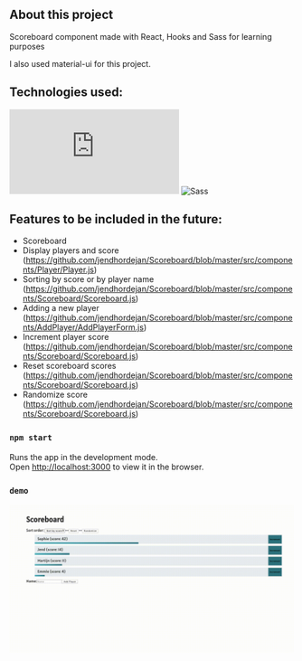 ## About this project

Scoreboard component made with React, Hooks and Sass for learning purposes

I also used material-ui for this project.

## Technologies used:
![Hooks](https://github.com/jendhordejan/Scoreboard/blob/master/src/components/Scoreboard/Scoreboard.js)
![Sass](https://github.com/jendhordejan/Scoreboard/blob/master/src/components/Player/Player.scss)

## Features to be included in the future:

- Scoreboard 
- Display players and score (https://github.com/jendhordejan/Scoreboard/blob/master/src/components/Player/Player.js)
- Sorting by score or by player name (https://github.com/jendhordejan/Scoreboard/blob/master/src/components/Scoreboard/Scoreboard.js)
- Adding a new player (https://github.com/jendhordejan/Scoreboard/blob/master/src/components/AddPlayer/AddPlayerForm.js)
- Increment player score (https://github.com/jendhordejan/Scoreboard/blob/master/src/components/Scoreboard/Scoreboard.js)
- Reset scoreboard scores (https://github.com/jendhordejan/Scoreboard/blob/master/src/components/Scoreboard/Scoreboard.js)
- Randomize score (https://github.com/jendhordejan/Scoreboard/blob/master/src/components/Scoreboard/Scoreboard.js)

### `npm start`

Runs the app in the development mode.<br />
Open [http://localhost:3000](http://localhost:3000) to view it in the browser.


### `demo`


![Demo](https://raw.githubusercontent.com/jendhordejan/Scoreboard/master/src/demo/Scoreboard.gif)
